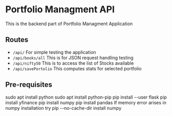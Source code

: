 # Portfolio Managment API

This is the backend part of Portfolio Managment Application

## Routes

- `/api/` For simple testing the application
- `/api/books/all` This is for JSON request handling testing
- `/api/nifty50` This is to access the list of Stocks available
- `/api/savePortolio` This computes stats for selected portfolio

## Pre-requisites

sudo apt install python
sudo apt install python-pip
pip install --user flask
pip install yfinance
pip install numpy
pip install pandas
If memory error arises in numpy installation try pip --no-cache-dir install numpy
